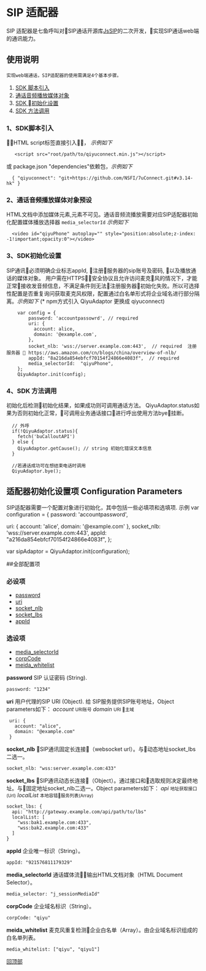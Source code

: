 # SIP 适配器
  SIP 适配器是七鱼呼叫对SIP通话开源库[JsSIP](https://github.com/versatica/JsSIP)的二次开发，实现SIP通话web端的通讯能力。

## <span id="introduction">使用说明 </span>
    实现web端通话，SIP适配器的使用需满足4个基本步骤。

  1. [SDK 脚本引入](#step1)
  2. [通话音频播放媒体对象](#step2)
  3. [SDK 初始化设置](#step3)
  4. [SDK 方法调用](#step4)

### 1、<span id="step1">SDK脚本引入</span>
  HTML script标签直接引入， *示例如下*
  ```
     <script src="root/path/to/qiyuconnect.min.js"></script>
  ```
  或  package.json "dependencies"依赖包，*示例如下*
  ```
    { "qiyuconnect": "git+https://github.com/NSFI/7uConnect.git#v3.14-hk" }
  ```

### 2、<span id="step2">通话音频播放媒体对象预设</span>
HTML文档中添加媒体元素,元素不可见。通话音频流播放需要对应SIP适配器初始化配置媒体播放选择器 `media_selectorId` *示例如下*
```
  <video id="qiyuPhone" autoplay="" style="position:absolute;z-index: -1!important;opacity:0"></video>
```

### 3、<span id="step3">SDK初始化设置</span>
  SIP通讯必须明确企业标志appId, 注册服务器的sip账号及密码, 以及播放通话的媒体对象。 用户需在HTTPS安全协议且允许访问麦克风的情况下，才能正常接收发音频信息，不满足条件则无法注册服务器初始化失败。所以可选择性配置是否重复询问获取麦克风权限，配置通过白名单形式将企业域名进行部分隔离。*示例如下*
  (* npm方式引入 QiyuAdaptor 更换成 qiyuconnect)
  ```
      var config = {
          password: 'accountpassowrd', // required
          uri: {
            account: alice,
            domain: '@example.com',
          },
          socket_nlb: 'wss://server.example.com:443',  // required  注册服务器  https://aws.amazon.com/cn/blogs/china/overview-of-nlb/
          appId: "8a216da854ebfcf70154f24866e4083f",  // required
          media_selectorId:  "qiyuPhone",
      };
      QiyuAdaptor.init(config);
  ```

### 4、<span id="step4">SDK 方法调用</span>
   初始化后检测初始化结果，如果成功则可调用通话方法。
   QiyuAdaptor.status如果为否则初始化正常，可调用业务通话接口进行呼出使用方法bye挂断。

   ```
     // 外呼
     if(!QiyuAdaptor.status){
       fetch('buCalloutAPI')
     } else {
       QiyuAdaptor.getCause(); // string 初始化错误文本信息
     }

     //若通话成功可在想结束电话时调用
     QiyuAdaptor.bye();

   ```


 ## 适配器初始化设置项  Configuration Parameters
SIP适配器需要一个配置对象进行初始化，其中包括一些必填项和选填项. 示例
var configuration = {
  password: 'accountpassword',
  <!-- uri_hostname: 'username@example.com', -->
  uri: {
    account: 'alice',
    domain: '@example.com'
  },
  socket_nlb: 'wss://server.example.com:443',
  appId: "a216da854ebfcf70154f24866e4083f",
};

var sipAdaptor = QiyuAdaptor.init(configuration);


##全部配置项

### 必设项
* [password](#password)
* [uri](#uri)
* [socket_nlb](#socket_nlb)
* [socket_lbs](#socket_lbs)
* [appId](#appId)

### 选设项
  <!-- * [pcConfig](#pcConfig) -->
  * [media_selectorId](#media_selectorId)
  * [corpCode](#corpCode)
  * [meida_whitelist](#meida_whitelist)

**<span id="password">password</span>**
SIP 认证密码 (String).

```
password: "1234"
```

**<span id="uri">uri</span>**
用户代理的SIP URI (Object). 给 SIP服务提供SIP账号地址，Object parameters如下：
*account*  <small>URI账号</small>
*domain*  <small>URI 主域</small>
```
 uri: {
   account: "alice",
   domain: "@example.com"
 }
```

**<span id="socket_nlb">socket_nlb</span>**
SIP通讯固定长连接（websocket url）。与动态地址socket_lbs二选一。
```
socket_nlb: "wss:server.example.com:433"
```

**<span id="socket_lbs">socket_lbs</span>**
SIP通讯动态长连接（Object）。通过接口和选取规则决定最终地址。与固定地址socket_nlb二选一。Object parameters如下：
*api*  <small>地址获取接口(Url)</small>
*localList*  <small>本地容错服务列表(Array)</small>
```
socket_lbs: {
  api: "http://gateway.example.com/api/path/to/lbs"
  localList: [
    "wss:bak1.example.com:433", 
    "wss:bak2.example.com:433"
  ]
}
```

**<span id="appId">appId</span>**
企业唯一标识（String）。
```
appId: "921576811179329"
```
**<span id="media_selectorId">media_selectorId</span>**
通话媒体流输出HTML文档对象（HTML Document Selector）。
```
media_selector: "j_sessionMediaId"
```
**<span id="corpCode">corpCode</span>**
企业域名标识（String）。
```
corpCode: "qiyu"
```
**<span id="meida_whitelist">meida_whitelist</span>**
麦克风重复检测企业白名单（Array）。由企业域名标识组成的白名单列表。
```
media_whitelist: ["qiyu", "qiyu1"]
```
  <!-- <span id="pcConfig">pcConfig</span> -->

[回顶部](#introduction)




